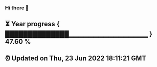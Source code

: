### Hi there 👋
⏳ Year progress { ██████████████▁▁▁▁▁▁▁▁▁▁▁▁▁▁▁▁ } 47.60 %
---
⏰ Updated on Thu, 23 Jun 2022 18:11:21 GMT
---
